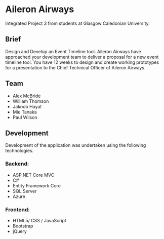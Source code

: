 # Aileron Airways
Integrated Project 3 from students at Glasgow Caledonian University.
## Brief
Design and Develop an Event Timeline tool. Aileron Airways have approached your development team to deliver a proposal for a new event timeline tool. You have 12 weeks to design and create working prototypes for a presentation to the Chief Technical Officer of Aileron Airways.
## Team
* Alex McBride
* William Thomson
* Jakoob Hayat
* Mie Tanaka
* Paul Wilson
## Development
Development of the application was undertaken using the following technologies.
### Backend: 
* ASP.NET Core MVC
* C#
* Entity Framework Core
* SQL Server
* Azure
### Frontend: 
* HTML5/ CSS / JavaScript
* Bootstrap
* jQuery
